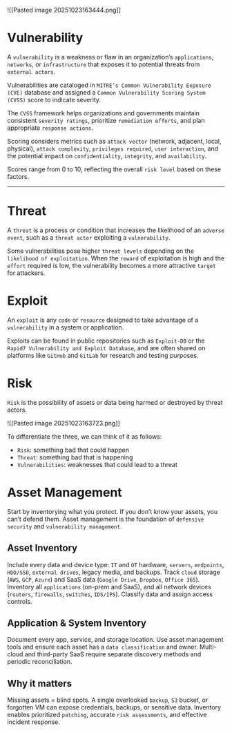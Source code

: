 ![[Pasted image 20251023163444.png]]

# Vulnerability

A `vulnerability` is a weakness or flaw in an organization’s `applications`, `networks`, or `infrastructure` that exposes it to potential threats from `external actors`.

Vulnerabilities are cataloged in `MITRE’s Common Vulnerability Exposure (CVE)` database and assigned a `Common Vulnerability Scoring System (CVSS)` score to indicate severity.

The `CVSS` framework helps organizations and governments maintain consistent `severity ratings`, prioritize `remediation efforts`, and plan appropriate `response actions`.

Scoring considers metrics such as `attack vector` (network, adjacent, local, physical), `attack complexity`, `privileges required`, `user interaction`, and the potential impact on `confidentiality`, `integrity`, and `availability`.

Scores range from 0 to 10, reflecting the overall `risk level` based on these factors.

---

# Threat

A `threat` is a process or condition that increases the likelihood of an `adverse event`, such as a `threat actor` exploiting a `vulnerability`.

Some vulnerabilities pose higher `threat levels` depending on the `likelihood of exploitation`. When the `reward` of exploitation is high and the `effort` required is low, the vulnerability becomes a more attractive `target` for attackers.

# Exploit

An `exploit` is any `code` or `resource` designed to take advantage of a `vulnerability` in a system or application.

Exploits can be found in public repositories such as `Exploit-DB` or the `Rapid7 Vulnerability and Exploit Database`, and are often shared on platforms like `GitHub` and `GitLab` for research and testing purposes.

# Risk

`Risk` is the possibility of assets or data being harmed or destroyed by threat actors.

![[Pasted image 20251023163723.png]]

To differentiate the three, we can think of it as follows:

- `Risk`: something bad that could happen
- `Threat`: something bad that is happening
- `Vulnerabilities`: weaknesses that could lead to a threat

# Asset Management

Start by inventorying what you protect. If you don’t know your assets, you can’t defend them. Asset management is the foundation of `defensive security` and `vulnerability management`.

## Asset Inventory

Include every data and device type: `IT` and `OT` hardware, `servers`, `endpoints`, `HDD/SSD`, `external drives`, legacy media, and backups. Track `cloud` storage (`AWS`, `GCP`, `Azure`) and SaaS data (`Google Drive`, `Dropbox`, `Office 365`). Inventory all `applications` (on-prem and SaaS), and all network devices (`routers`, `firewalls`, `switches`, `IDS/IPS`). Classify data and assign access controls.

## Application & System Inventory

Document every app, service, and storage location. Use asset management tools and ensure each asset has a `data classification` and owner. Multi-cloud and third-party SaaS require separate discovery methods and periodic reconciliation.

## Why it matters

Missing assets = blind spots. A single overlooked `backup`, `S3` bucket, or forgotten VM can expose credentials, backups, or sensitive data. Inventory enables prioritized `patching`, accurate `risk assessments`, and effective incident response.